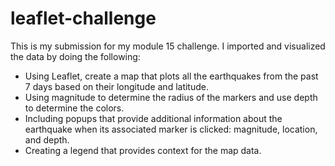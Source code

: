 # leaflet-challenge
This is my submission for my module 15 challenge. 
I imported and visualized the data by doing the following:
- Using Leaflet, create a map that plots all the earthquakes from the past 7 days based on their longitude and latitude.
- Using magnitude to determine the radius of the markers and use depth to determine the colors.
- Including popups that provide additional information about the earthquake when its associated marker is clicked: magnitude, location, and depth.
- Creating a legend that provides context for the map data.
